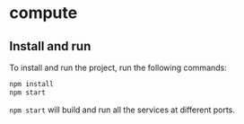 # compute

## Install and run

To install and run the project, run the following commands:

```bash
npm install
npm start
```

`npm start` will build and run all the services at different ports.

